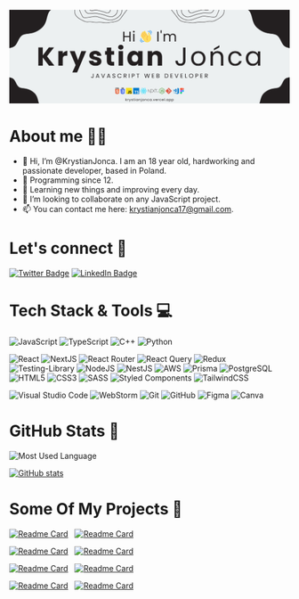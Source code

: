 [![Github Header](./GitHubHeader.png)](https://krystianjonca.vercel.app/)

# About me 👨‍💻

- 👋 Hi, I’m @KrystianJonca. I am an 18 year old, hardworking and passionate developer, based in Poland.
- 👀 Programming since 12.
- 🌱 Learning new things and improving every day.
- 💞️ I’m looking to collaborate on any JavaScript project.
- 📫 You can contact me here: krystianjonca17@gmail.com.

# Let's connect 🙌
[![Twitter Badge](https://img.shields.io/badge/Twitter-1DA1F2?style=for-the-badge&logo=twitter&logoColor=white)](https://twitter.com/KrystianJonca)
[![LinkedIn Badge](https://img.shields.io/badge/LinkedIn-0e76a8?style=for-the-badge&logo=linkedin)](https://linkedin.com/in/krystianjonca)

# Tech Stack & Tools 💻
![JavaScript](https://img.shields.io/badge/JavaScript-F7DF1E?style=for-the-badge&logo=javascript&logoColor=black)
![TypeScript](https://img.shields.io/badge/typescript-%23007ACC.svg?style=for-the-badge&logo=typescript&logoColor=white)
![C++](https://img.shields.io/badge/c++-%2300599C.svg?style=for-the-badge&logo=c%2B%2B&logoColor=white)
![Python](https://img.shields.io/badge/Python-3776AB?style=for-the-badge&logo=python&logoColor=white)

![React](https://img.shields.io/badge/react-%2320232a.svg?style=for-the-badge&logo=react&logoColor=%2361DAFB)
![NextJS](https://img.shields.io/badge/Next-black?style=for-the-badge&logo=next.js&logoColor=white)
![React Router](https://img.shields.io/badge/React_Router-CA4245?style=for-the-badge&logo=react-router&logoColor=white)
![React Query](https://img.shields.io/badge/-React%20Query-FF4154?style=for-the-badge&logo=react%20query&logoColor=white)
![Redux](https://img.shields.io/badge/redux-%23593d88.svg?style=for-the-badge&logo=redux&logoColor=white)
![Testing-Library](https://img.shields.io/badge/-TestingLibrary-%23E33332?style=for-the-badge&logo=testing-library&logoColor=white)
![NodeJS](https://img.shields.io/badge/node.js-6DA55F?style=for-the-badge&logo=node.js&logoColor=white)
![NestJS](https://img.shields.io/badge/nestjs-E0234E?style=for-the-badge&logo=nestjs&logoColor=white)
![AWS](https://img.shields.io/badge/AWS-%23FF9900.svg?style=for-the-badge&logo=amazon-aws&logoColor=white)
![Prisma](https://img.shields.io/badge/Prisma-3982CE?style=for-the-badge&logo=Prisma&logoColor=white)
![PostgreSQL](https://img.shields.io/badge/PostgreSQL-316192?style=for-the-badge&logo=postgresql&logoColor=white)
![HTML5](https://img.shields.io/badge/html5-%23E34F26.svg?style=for-the-badge&logo=html5&logoColor=white)
![CSS3](https://img.shields.io/badge/css3-%231572B6.svg?style=for-the-badge&logo=css3&logoColor=white)
![SASS](https://img.shields.io/badge/Sass-CC6699?style=for-the-badge&logo=sass&logoColor=white)
![Styled Components](https://img.shields.io/badge/styled--components-DB7093?style=for-the-badge&logo=styled-components&logoColor=white)
![TailwindCSS](https://img.shields.io/badge/tailwindcss-%2338B2AC.svg?style=for-the-badge&logo=tailwind-css&logoColor=white)

![Visual Studio Code](https://img.shields.io/badge/Visual%20Studio%20Code-0078d7.svg?style=for-the-badge&logo=visual-studio-code&logoColor=white)
![WebStorm](https://img.shields.io/badge/WebStorm-000000?style=for-the-badge&logo=WebStorm&logoColor=white)
![Git](https://img.shields.io/badge/git-%23F05033.svg?style=for-the-badge&logo=git&logoColor=white)
![GitHub](https://img.shields.io/badge/github-%23121011.svg?style=for-the-badge&logo=github&logoColor=white)
![Figma](https://img.shields.io/badge/figma-%23F24E1E.svg?style=for-the-badge&logo=figma&logoColor=white)
![Canva](https://img.shields.io/badge/Canva-%2300C4CC.svg?style=for-the-badge&logo=Canva&logoColor=white)

# GitHub Stats 📝
![Most Used Language](https://github-readme-stats.vercel.app/api/top-langs/?username=krystianjonca&theme=dark)

[![GitHub stats](https://github-readme-stats.vercel.app/api?username=krystianjonca&theme=dark&show_icons=true)](https://github.com/anuraghazra/github-readme-stats) 

# Some Of My Projects 📏
[![Readme Card](https://github-readme-stats.vercel.app/api/pin/?username=KrystianJonca&repo=full-stack-ecommerce-app&theme=dark)](https://github.com/KrystianJonca/full-stack-ecommerce-app)&nbsp;&nbsp;
[![Readme Card](https://github-readme-stats.vercel.app/api/pin/?username=KrystianJonca&repo=serverless-newsletter-list&theme=dark)](https://github.com/KrystianJonca/serverless-newsletter-list)&nbsp;&nbsp;

[![Readme Card](https://github-readme-stats.vercel.app/api/pin/?username=KrystianJonca&repo=toss-me-a-coin&theme=dark)](https://github.com/KrystianJonca/toss-me-a-coin)&nbsp;&nbsp;
[![Readme Card](https://github-readme-stats.vercel.app/api/pin/?username=KrystianJonca&repo=crypto-dashboard&theme=dark)](https://github.com/KrystianJonca/crypto-dashboard)&nbsp;&nbsp;

[![Readme Card](https://github-readme-stats.vercel.app/api/pin/?username=KrystianJonca&repo=personal-portfolio-blog&theme=dark)](https://github.com/KrystianJonca/personal-portfolio-blog)&nbsp;&nbsp;
[![Readme Card](https://github-readme-stats.vercel.app/api/pin/?username=KrystianJonca&repo=travel-agency-landing-page&theme=dark)](https://github.com/KrystianJonca/travel-agency-landing-page)&nbsp;&nbsp;

[![Readme Card](https://github-readme-stats.vercel.app/api/pin/?username=KrystianJonca&repo=insurance-agent-landing-page&theme=dark)](https://github.com/KrystianJonca/insurance-agent-landing-page)&nbsp;&nbsp;
[![Readme Card](https://github-readme-stats.vercel.app/api/pin/?username=KrystianJonca&repo=wordle-clone&theme=dark)](https://github.com/KrystianJonca/wordle-clone)&nbsp;&nbsp;

<!--
**KrystianJonca/KrystianJonca** is a ✨ _special_ ✨ repository because its `README.md` (this file) appears on your GitHub profile.

Here are some ideas to get you started:

- 🔭 I’m currently working on ...
- 🌱 I’m currently learning ...
- 👯 I’m looking to collaborate on ...
- 🤔 I’m looking for help with ...
- 💬 Ask me about ...
- 📫 How to reach me: ...
- 😄 Pronouns: ...
- ⚡ Fun fact: ...
-->
